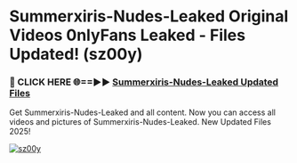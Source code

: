 # Summerxiris-Nudes-Leaked Original Videos 0nlyFans Leaked - Files Updated! (sz00y)

<h3>🔴 CLICK HERE 🌐==►► <a href="https://tinyurl.com/5h6xmrr3" rel="nofollow">Summerxiris-Nudes-Leaked Updated Files</a></h3>

Get Summerxiris-Nudes-Leaked and all content. Now you can access all videos and pictures of Summerxiris-Nudes-Leaked. New Updated Files 2025!

[![sz00y](https://i.imgur.com/KVD873Z.gif)](https://tinyurl.com/5h6xmrr3)
